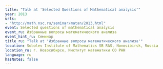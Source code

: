 ```yaml
---
title: "Talk at 'Selected Questions of Mathematical analysis'"
year: 2013
urls:
- "http://math.nsc.ru/seminar/matan/2013.html"
event: Selected questions of mathematical analysis
event_ru: Избранные вопросы математического анализа
event_hint_ru: Семинар
title_ru: "Talk at 'Избранные вопросы математического анализа'"
location: Sobolev Institute of Mathematics SB RAS, Novosibirsk, Russia
location_ru: г. Новосибирск, Институт математики СО РАН
language: ru
hasNotes: false
---
```

